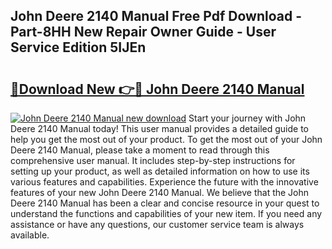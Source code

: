 ## John Deere 2140 Manual Free Pdf Download - Part-8HH New Repair Owner Guide - User Service Edition 5IJEn

# <h2><a href="http://bc48284.oget.top/?id=John+Deere+2140+Manual">🔗Download New 👉🔴 John Deere 2140 Manual</a></h2>

[![John Deere 2140 Manual new download](https://i.imgur.com/5g1atiW.png)](http://bc48284.oget.top/?id=John+Deere+2140+Manual)
Start your journey with John Deere 2140 Manual today! This user manual provides a detailed guide to help you get the most out of your product. To get the most out of your John Deere 2140 Manual, please take a moment to read through this comprehensive user manual. It includes step-by-step instructions for setting up your product, as well as detailed information on how to use its various features and capabilities. Experience the future with the innovative features of your new John Deere 2140 Manual. We believe that the John Deere 2140 Manual has been a clear and concise resource in your quest to understand the functions and capabilities of your new item. If you need any assistance or have any questions, our customer service team is always available.
